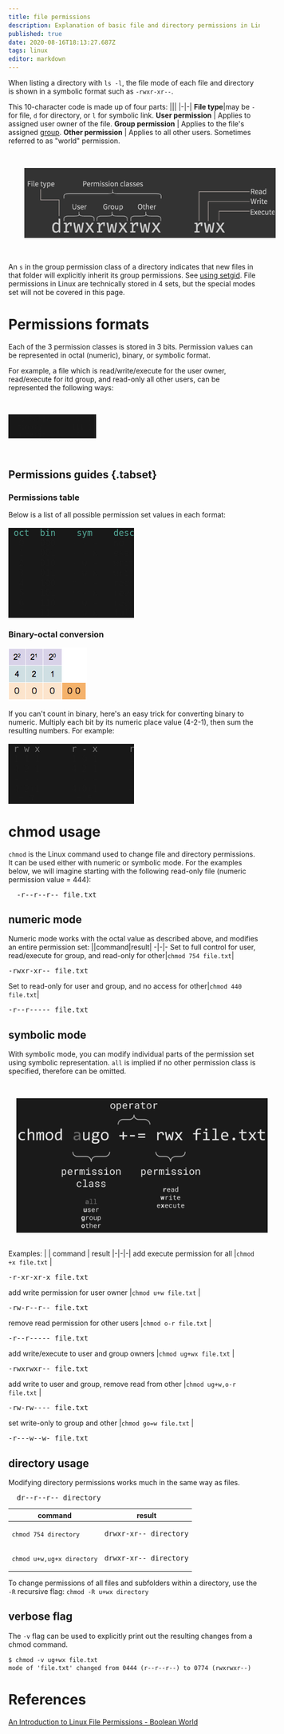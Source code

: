 ```yaml
---
title: file permissions
description: Explanation of basic file and directory permissions in Linux, as well as chmod usage
published: true
date: 2020-08-16T18:13:27.687Z
tags: linux
editor: markdown
---
```


When listing a directory with `ls -l`, the file mode of each file and directory is shown in a symbolic format such as `-rwxr-xr--`.

This 10-character code is made up of four parts:
|||
|-|-|
**File type**|may be `-` for file, `d` for directory, or `l` for symbolic link.
**User permission** | Applies to assigned user owner of the file.
**Group permission** | Applies to the file's assigned [group](/Linux/groups).
**Other permission** | Applies to all other users. Sometimes referred to as "world" permission.

<img src="/assets/classes.png.webp" style="filter: invert(.8); padding: 32px" />

An `s` in the group permission class of a directory indicates that new files in that folder will explicitly inherit its group permissions. See [using setgid](/Linux/groups#using-setgid). File permissions in Linux are technically stored in 4 sets, but the special modes set will not be covered in this page.

# Permissions formats
Each of the 3 permission classes is stored in 3 bits. Permission values can be represented in octal (numeric), binary, or symbolic format. 

For example, a file which is read/write/execute for the user owner, read/execute for itd group, and read-only all other users, can be represented the following ways:

<br>
<pre style="background-color: #181818; width: 35%">
  symbolic   - rwx r-x r--
  binary       111 101 100
  numeric       7   5   4
</pre>
<br>

## Permissions guides {.tabset}
### Permissions table

Below is a list of all possible permission set values in each format:
<br>
<pre style="font-size: 1.25em; background-color: #181818; width: 50%">
<span style="color: #5a9"> oct  bin    sym    description</span>
  0   000   - - -   no permissions
  1   001   - - x   execute only
  2   010   - w -   write only
  3   011   - w x   write and execute
  4   100   r - -   read only
  5   101   r - x   read and execute
  6   110   r w -   read and write
  7   111   r w x   full control
</pre>

### Binary-octal conversion
![binary_counter_3digits.gif](/assets/binary_counter_3digits.gif)

If you can't count in binary, here's an easy trick for converting binary to numeric. Multiply each bit by its numeric place value (4-2-1), then sum the resulting numbers. For example:
<pre style="font-size: 1.25em; background-color: #181818; width: 50%">
<span style="color: #777"> r w x      r - x      r - -</span>
 1 1 1      1 0 1      1 0 0
 4 2 1      4 2 1      4 2 1
 - - -      - - -      - - -
 4+2+1      4+0+1      4+0+0
  = 7        = 5        = 4
</pre>

# chmod usage
`chmod` is the Linux command used to change file and directory permissions. It can be used either with numeric or symbolic mode.  For the examples below, we will imagine starting with the following read-only file (numeric permission value = 444):
<br>
<pre>
  -r--r--r-- file.txt
</pre>

## numeric mode
Numeric mode works with the octal value as described above, and modifies an entire permission set:
||command|result|
-|-|-
Set to full control for user, read/execute for group, and read-only for other|`chmod 754 file.txt`|<pre>-rwxr-xr-- file.txt</pre>
Set to read-only for user and group, and no access for other|`chmod 440 file.txt`|<pre>-r--r----- file.txt</pre>

## symbolic mode
With symbolic mode, you can modify individual parts of the permission set using symbolic representation.
`all` is implied if no other permission class is specified, therefore can be omitted.

<img src="/assets/chmod.png" style="filter: invert(.9); padding: 32px 0 16px 16px" />

Examples:
|                                                   | command                  | result
|-|-|-|
add execute permission for all                      |`chmod +x file.txt`       |<pre>-r-xr-xr-x file.txt</pre>
add write permission for user owner                 |`chmod u+w file.txt`      |<pre>-rw-r--r-- file.txt</pre>
remove read permission for other users              |`chmod o-r file.txt`      |<pre>-r--r----- file.txt</pre>
add write/execute to user and group owners          |`chmod ug+wx file.txt`    |<pre>-rwxrwxr-- file.txt</pre>
add write to user and group, remove read from other |`chmod ug+w,o-r file.txt` |<pre>-rw-rw---- file.txt</pre>
set write-only to group and other                   |`chmod go=w file.txt`     |<pre>-r---w--w- file.txt</pre>

## directory usage
Modifying directory permissions works much in the same way as files.
<pre>
  dr--r--r-- directory
</pre>
| command                 | result
|-|-|
`chmod 754 directory`     |<pre>drwxr-xr-- directory</pre>
`chmod u+w,ug+x directory`|<pre>drwxr-xr-- directory</pre>

To change permissions of all files and subfolders within a directory, use the `-R` recursive flag:
`chmod -R u+wx directory`

## verbose flag
The `-v` flag can be used to explicitly print out the resulting changes from a chmod command.
```shell-session
$ chmod -v ug+wx file.txt
mode of 'file.txt' changed from 0444 (r--r--r--) to 0774 (rwxrwxr--)
```

# References
[An Introduction to Linux File Permissions - Boolean World](https://www.booleanworld.com/introduction-linux-file-permissions/)